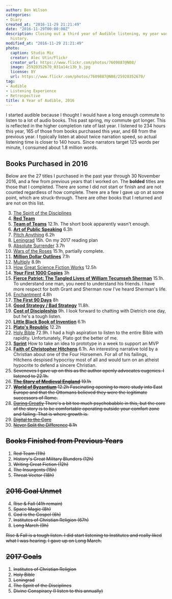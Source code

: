 ```yaml
---
author: Ben Wilson
categories:
- Diary
created_at: "2016-11-29 21:21:49"
date: "2016-11-29T00:00:00Z"
description: Closing out a third year of Audible listening, my year was focused on
  history.
modified_at: "2016-11-29 21:21:49"
photo:
  caption: Studio Mic
  creator: Alec Utin/Flickr
  creator_url: https://www.flickr.com/photos/7609887@N08/
  image: 25920352670_031a14c13b_b.jpg
  license: BY
  url: https://www.flickr.com/photos/7609887@N08/25920352670/
tag:
- Audible
- Listening Experience
- Retrospective
title: A Year of Audible, 2016
---
```


I started audible because I thought I would have a long enough commute to listen to a lot of audio books. This past spring, my commute got longer. This is reflected in the higher completion rate of last year. I listened to 234 hours this year, 165 of those from books purchased this year, and 68 from the previous year. I typically listen at about twice narration speed, so actual listening time is closer to 140 hours. Since narrators target 125 words per minute, I consumed about 1.8 million words.

<!--more-->

## Books Purchased in 2016

Below are the 27 titles I purchased in the past year through 30 November 2016, and a few from previous years that I worked on. The **bolded** titles are those that I completed. There are some I did not start or finish and are not counted regardless of how complete. There are a few I gave up on at some point, which are struck-through. There are other books that I returned and are not on this list.


3. [The Spirit of the Disciplines](http://amzn.to/2hZA9c5)
5. **[Red Team](http://amzn.to/2iamcst)**
6. **[Team of Teams](http://www.audible.com/pd/Business/Team-of-Teams-Audiobook/B00UVX3HRE)** 12.1h. The short book apparently wasn't enough.
7. **[Art of Public Speaking](http://www.audible.com/pd/Self-Development/The-Art-of-Public-Speaking-Lessons-from-the-Greatest-Speeches-in-History-Audiobook/B00DIFFY6E)** 6.3h
8. [Pitch Anything](https://www.amazon.com/Pitch-Anything-Innovative-Presenting-Persuading/dp/1501211757) 6.2h
9. [Leningrad](http://www.audible.com/pd/History/Leningrad-Audiobook/B00BNKAJCU) 15h. On my 2017 reading plan
10. [Absolute Surrender](http://www.audible.com/pd/Religion-Spirituality/Absolute-Surrender-Audiobook/B002V8HCNM) 3.7h
11. [Wars of the Roses](http://www.audible.com/pd/History/The-Wars-of-the-Roses-Audiobook/B00OHX9OBW) 15.1h, partially complete.
12. **[Million Dollar Outlines](http://www.audible.com/pd/Self-Development/Million-Dollar-Outlines-Audiobook/B00FA79AOA)** 7.1h
13. [Multiply](http://www.audible.com/pd/Religion-Spirituality/Multiply-Audiobook/B009ZOO116) 8.9h
14. [How Great Science Fiction Works](http://www.audible.com/pd/Sci-Fi-Fantasy/How-Great-Science-Fiction-Works-Audiobook/B01A1F8GSG) 12.5h
15. **[Your First 1000 Copies](http://www.audible.com/pd/Business/Your-First-1000-Copies-Audiobook/B00G3EHIAM)** 3h
16. **[Fierce Patriot: The Tangled Lives of William Tecumseh Sherman](http://www.audible.com/pd/Bios-Memoirs/Fierce-Patriot-Audiobook/B00LFVJQN0)** 15.1h. To understand one man, you need to understand his friends. I have more respect for both Grant and Sherman now I've heard Sherman's life.
17. [Enchantment](http://www.audible.com/pd/Business/Enchantment-Audiobook/B004QOUTUW) 4.8h
18. **[The First 90 Days](http://www.audible.com/pd/Business/The-First-90-Days-Updated-and-Expanded-Audiobook/B00CDVYKUA)** 8h
19. **[Good Strategy / Bad Strategy](https://www.audible.com/pd/Good-Strategy-Bad-Strategy-Audiobook/0593162927)** 11.8h.
20. **[Cost of Discipleship](http://www.audible.com/pd/Religion-Spirituality/The-Cost-of-Discipleship-Audiobook/B002V8L1SE)** 9h. I look forward to chatting with Dietrich one day, but he's a tough listen.
22. **[Little Black Book of Invention](http://www.audible.com/pd/Business/The-Little-Black-Book-of-Innovation-Audiobook/B006TCIVFE)** 6.1h
23. **[Plato's Republic](http://www.audible.com/pd/Classics/Platos-Republic-Audiobook/B00DG67A0S)** 12.2h
24. [Holy Bible](http://www.audible.com/pd/Religion-Spirituality/The-Holy-Bible-Holman-Christian-Standard-Bible-HCSB-Audiobook/B00DWHRI94) 72.9h. I had a high aspiration to listen to the entire Bible with rapidity. Unfortunately, Plato got the better of me.
25. **[Sprint](http://www.audible.com/pd/Business/Sprint-Audiobook/B019R2DSDM)** How to take an idea to prototype in a week to support an MVP
26. **[Faith of Christopher Hitchens](http://www.audible.com/pd/Bios-Memoirs/The-Faith-of-Christopher-Hitchens-Audiobook/B01D96LOPG)** 6.1h. An interesting narrative told by a Christian about one of the Four Horsemen. For all of his failings, Hitchens despised hypocrisy most of all and would turn on an atheist hypocrite to defend a sincere Christian.
26. <s>Seveneves<s> I gave up on this as the author openly advocates eugenics. I listened to 22.1h.
27. **[The Story of Medieval England](http://www.audible.com/pd/History/The-Story-of-Medieval-England-From-King-Arthur-to-the-Tudor-Conquest-Audiobook/B00DGBC6Y8)** 19.1h
28. **[World of Byzantium](http://www.audible.com/pd/History/The-World-of-Byzantium-Audiobook/B00DJ8JAY2)** 12.2h Fascinating opening to more study into East Europe and that the Ottomans believed they were the legitimate successors of Rome.
29. [Daring Greatly](https://www.audible.com/pd/Daring-Greatly-Audiobook/B07DX9W2CG) There's a bit too much psychobabble in this, but the core of the story is to be comfortable operating outside your comfort zone and failing. That is where growth is.
30. [Digital to the Core](http://www.audible.com/pd/Business/Digital-to-the-Core-Audiobook/B017TEVNYQ)
31. [Never Split the Difference](https://www.audible.com/pd/Never-Split-the-Difference-Audiobook/B01CF5O89G) 8.1h

## Books Finished from Previous Years

1. Red Team (11h)
2. History's Great Military Blunders (12h)
3. Writing Great Fiction (12h)
5. The Insurgents (15h)
10. Threat Vector (18h)

## 2016 Goal Unmet

4. Rise & Fall (41h remain)
6. Space Magic (8h)
7. God is the Gospel (6h)
8. Institutes of Christian Religion (67h)
9. Long March (9h)

Rise & Fall is a tough listen. I did start listening to Institutes and really liked what I was hearing. I gave up on Long March.

## 2017 Goals

1. Institutes of Christian Religion
2. Holy Bible
3. Leningrad
4. The Spirit of the Disciplines
5. Divine Conspiracy (I listen to this annually)
